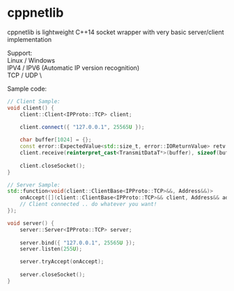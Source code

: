 # cppnetlib
cppnetlib is lightweight C++14 socket wrapper with very basic server/client implementation

Support: \
Linux / Windows \
IPV4 / IPV6 (Automatic IP version recognition) \
TCP / UDP \

Sample code:
```c++
// Client Sample:
void client() {
    client::Client<IPProto::TCP> client;
    
    client.connect({ "127.0.0.1", 25565U });

    char buffer[1024] = {};
    const error::ExpectedValue<std::size_t, error::IOReturnValue> retv =
    client.receive(reinterpret_cast<TransmitDataT*>(buffer), sizeof(buffer));
    
    client.closeSocket();
}

// Server Sample:
std::function<void(client::ClientBase<IPProto::TCP>&&, Address&&)>
    onAccept([](client::ClientBase<IPProto::TCP>&& client, Address&& address) {
    // Client connected .. do whatever you want!
});

void server() {
    server::Server<IPProto::TCP> server;
    
    server.bind({ "127.0.0.1", 25565U });
    server.listen(255U);

    server.tryAccept(onAccept);
    
    server.closeSocket();
}
```
